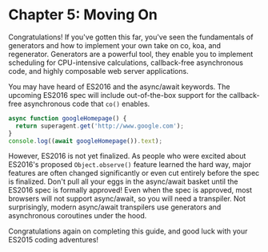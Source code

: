 # Chapter 5: Moving On

Congratulations! If you've gotten this far, you've seen the fundamentals of
generators and how to implement your own take on co, koa, and regenerator.
Generators are a powerful tool, they enable you to implement scheduling for
CPU-intensive calculations, callback-free asynchronous code, and highly
composable web server applications.

You may have heard of ES2016 and the async/await keywords. The upcoming ES2016
spec will include out-of-the-box support for the callback-free asynchronous
code that `co()` enables.

```javascript
async function googleHomepage() {
  return superagent.get('http://www.google.com');
}
console.log((await googleHomepage()).text);
```

However, ES2016 is not yet finalized. As people who were excited about ES2016's
proposed `Object.observe()` feature learned the hard way, major features are
often changed significantly or even cut entirely before the spec is finalized.
Don't pull all your eggs in the async/await basket until the ES2016 spec is
formally approved! Even when the spec is approved, most browsers will not
support async/await, so you will need a transpiler. Not surprisingly, modern
async/await transpilers use generators and asynchronous coroutines under the
hood.

Congratulations again on completing this guide, and good luck with your
ES2015 coding adventures!
